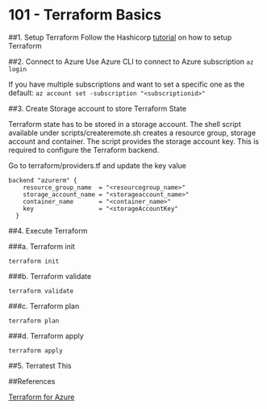 # 101 - Terraform Basics

##1. Setup Terraform
Follow the Hashicorp [tutorial](https://developer.hashicorp.com/terraform/tutorials/aws-get-started/install-cli) on how to setup Terraform  

##2. Connect to Azure 
Use Azure CLI to connect to Azure subscription
`az login`

If you have multiple subscriptions and want to set a specific one as the default:
`az account set -subscription "<subscriptionid>"`

##3. Create Storage account to store Terraform State

Terraform state has to be stored in a storage account. The shell script available under scripts/createremote.sh creates a resource group, storage account and container. The script provides the storage account key. This is required to configure the Terraform backend. 

Go to terraform/providers.tf and update the key value 

```
backend "azurerm" {
    resource_group_name  = "<resourcegroup_name>"
    storage_account_name = "<storageaccount_name>"
    container_name       = "<container_name>"
    key                  = "<storageAccountKey"
  }
```
##4. Execute Terraform 



###a. Terraform init

`terraform init`

###b. Terraform validate

`terraform validate`

###c. Terraform plan

`terraform plan`

###d. Terraform apply

`terraform apply`


##5. Terratest
This 

##References

[Terraform for Azure](https://learn.microsoft.com/en-us/azure/developer/terraform/) 
